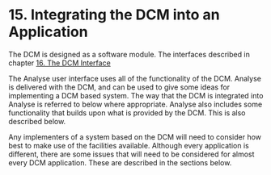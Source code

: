 # 15\. Integrating the DCM into an Application

The DCM is designed as a software module. 
The interfaces described in chapter [16\. The DCM Interface](16._The_DCM_Interface.md)

The Analyse user interface uses all of the functionality of the DCM. 
Analyse is delivered with the DCM, and can be used to give some ideas for implementing a DCM based system. 
The way that the DCM is integrated into Analyse is referred to below where appropriate. 
Analyse also includes some functionality that builds upon what is provided by the DCM. 
This is also described below.

Any implementers of a system based on the DCM will need to consider how best to make use of the facilities available. 
Although every application is different, there are some issues that will need to be considered for almost every DCM application. 
These are described in the sections below.

